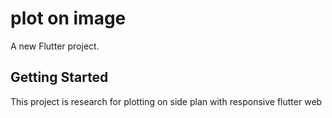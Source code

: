 # plot on image

A new Flutter project.

## Getting Started

This project is research for plotting on side plan with responsive flutter web
